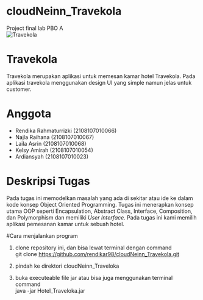 # cloudNeinn_Travekola
Project final lab PBO A <br />
![Travekola](https://github.com/rendikar98/cloudNeinn_Travekola/blob/main/resources/background.png)


# Travekola
Travekola merupakan aplikasi untuk memesan kamar hotel Travekola. 
Pada aplikasi travekola menggunakan design UI yang simple namun jelas untuk customer.

# Anggota
- Rendika Rahmaturrizki (2108107010066)
- Najla Raihana (2108107010067)
- Laila Asrin (2108107010068)
- Kelsy Amirah (2108107010054)
- Ardiansyah (2108107010023)

# Deskripsi Tugas
Pada tugas ini memodelkan masalah yang ada di sekitar atau ide ke dalam kode konsep Object Oriented Programming. Tugas ini menerapkan konsep utama OOP seperti Encapsulation, Abstract Class, Interface, Composition, dan Polymorphism dan memiliki *User Interface*. Pada tugas ini kami memilih aplikasi pemesanan kamar untuk sebuah hotel.

#Cara menjalankan program
1. clone repository ini, dan bisa lewat terminal dengan command <br />
git clone https://github.com/rendikar98/cloudNeinn_Travekola.git

2. pindah ke direktori cloudNeinn_Traveloka

3. buka executeable file jar atau bisa juga menggunakan terminal command <br />
java -jar Hotel_Traveloka.jar
